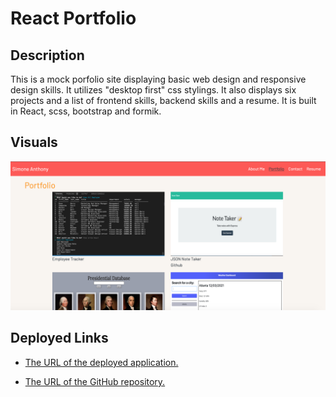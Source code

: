 # React Portfolio
## Description
This is a mock porfolio site displaying basic web design and responsive design skills. It utilizes "desktop first" css stylings. It also displays six projects
and a list of frontend skills, backend skills and a resume. It is built in React,
scss, bootstrap and formik.

## Visuals
![Portfolio Thumbnail](src/assets/thumbnail.png)

## Deployed Links

* [The URL of the deployed application.](https://whispering-river-74182.herokuapp.com/)

* [The URL of the GitHub repository.](https://github.com/simone188535/Personal-Portfolio)